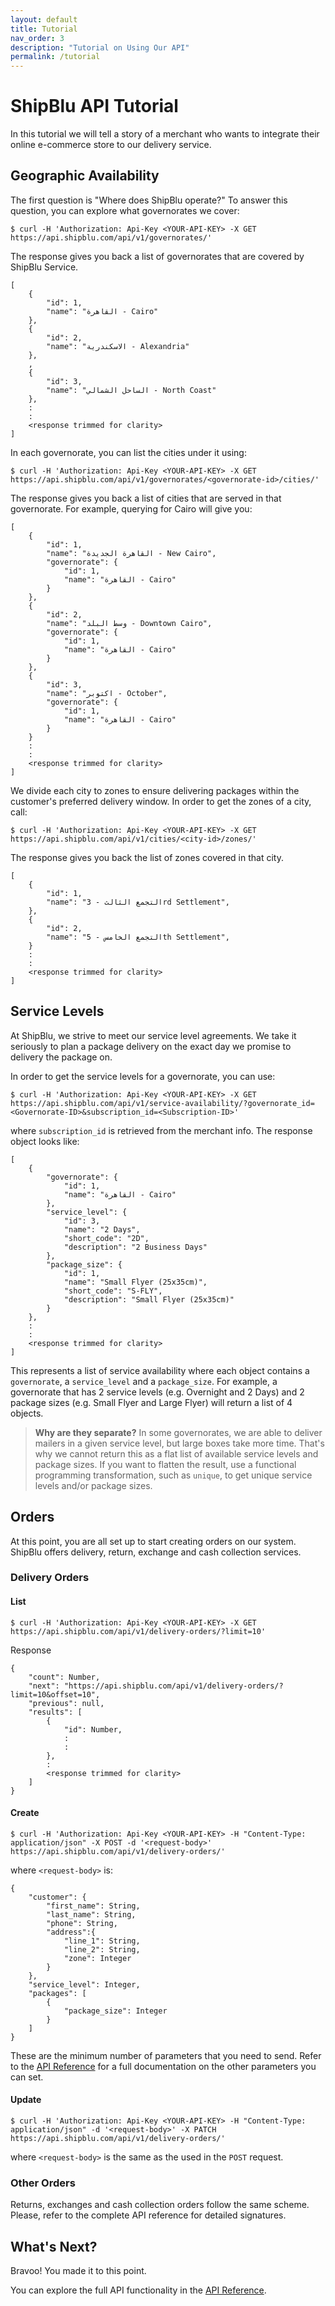 ```yaml
---
layout: default
title: Tutorial
nav_order: 3
description: "Tutorial on Using Our API"
permalink: /tutorial
---
```


<style>
.point{
    color: #0f81a2
}
.list{
    color: #000
}
</style>

# ShipBlu API Tutorial

In this tutorial we will tell a story of a merchant who wants to integrate their online e-commerce store to our delivery service.

## Geographic Availability

The first question is "Where does ShipBlu operate?" To answer this question, you can explore what governorates we cover:

```
$ curl -H 'Authorization: Api-Key <YOUR-API-KEY> -X GET https://api.shipblu.com/api/v1/governorates/'
```

The response gives you back a list of governorates that are covered by ShipBlu Service.

```
[
    {
        "id": 1,
        "name": "القاهرة - Cairo"
    },
    {
        "id": 2,
        "name": "الاسكندرية - Alexandria"
    },
    ,
    {
        "id": 3,
        "name": "الساحل الشمالي - North Coast"
    },
    :
    :
    <response trimmed for clarity>
]
```

In each governorate, you can list the cities under it using:

```
$ curl -H 'Authorization: Api-Key <YOUR-API-KEY> -X GET https://api.shipblu.com/api/v1/governorates/<governorate-id>/cities/'
```

The response gives you back a list of cities that are served in that governorate. For example, querying for Cairo will give you:

```
[
    {
        "id": 1,
        "name": "القاهرة الجديدة - New Cairo",
        "governorate": {
            "id": 1,
            "name": "القاهرة - Cairo"
        }
    },
    {
        "id": 2,
        "name": "وسط البلد - Downtown Cairo",
        "governorate": {
            "id": 1,
            "name": "القاهرة - Cairo"
        }
    },
    {
        "id": 3,
        "name": "اكتوبر - October",
        "governorate": {
            "id": 1,
            "name": "القاهرة - Cairo"
        }
    }
    :
    :
    <response trimmed for clarity>
]
```

We divide each city to zones to ensure delivering packages within the customer's preferred delivery window.
In order to get the zones of a city, call:

```
$ curl -H 'Authorization: Api-Key <YOUR-API-KEY> -X GET https://api.shipblu.com/api/v1/cities/<city-id>/zones/'
```

The response gives you back the list of zones covered in that city.

```
[
    {
        "id": 1,
        "name": "التجمع الثالث - 3rd Settlement",
    },
    {
        "id": 2,
        "name": "التجمع الخامس - 5th Settlement",
    }
    :
    :
    <response trimmed for clarity>
]
```

## Service Levels

At ShipBlu, we strive to meet our service level agreements.
We take it seriously to plan a package delivery on the exact day we promise to delivery the package on.

In order to get the service levels for a governorate, you can use:

```
$ curl -H 'Authorization: Api-Key <YOUR-API-KEY> -X GET https://api.shipblu.com/api/v1/service-availability/?governorate_id=<Governorate-ID>&subscription_id=<Subscription-ID>'
```

where `subscription_id` is retrieved from the merchant info. The response object looks like:

```
[
    {
        "governorate": {
            "id": 1,
            "name": "القاهرة - Cairo"
        },
        "service_level": {
            "id": 3,
            "name": "2 Days",
            "short_code": "2D",
            "description": "2 Business Days"
        },
        "package_size": {
            "id": 1,
            "name": "Small Flyer (25x35cm)",
            "short_code": "S-FLY",
            "description": "Small Flyer (25x35cm)"
        }
    },
    :
    :
    <response trimmed for clarity>
]
```

This represents a list of service availability where each object contains a `governorate`, a `service_level` and a `package_size`.
For example, a governorate that has 2 service levels (e.g. Overnight and 2 Days) and 2 package sizes (e.g. Small Flyer and Large Flyer) will return a list of 4 objects.

> **Why are they separate?**
  In some governorates, we are able to deliver mailers in a given service level, but large boxes take more time.
  That's why we cannot return this as a flat list of available service levels and package sizes.
  If you want to flatten the result, use a functional programming transformation, such as `unique`, to get unique service levels and/or package sizes.


## Orders

At this point, you are all set up to start creating orders on our system.
ShipBlu offers delivery, return, exchange and cash collection services.

### Delivery Orders

#### List

```
$ curl -H 'Authorization: Api-Key <YOUR-API-KEY> -X GET https://api.shipblu.com/api/v1/delivery-orders/?limit=10'
```

Response

```
{
    "count": Number,
    "next": "https://api.shipblu.com/api/v1/delivery-orders/?limit=10&offset=10",
    "previous": null,
    "results": [
        {
            "id": Number,
            :
            :
        },
        :
        <response trimmed for clarity>
    ]
}
```

#### Create

```
$ curl -H 'Authorization: Api-Key <YOUR-API-KEY> -H "Content-Type: application/json" -X POST -d '<request-body>' https://api.shipblu.com/api/v1/delivery-orders/'
```

where `<request-body>` is:

```
{
    "customer": {
        "first_name": String,
        "last_name": String,
        "phone": String,
        "address":{
            "line_1": String,
            "line_2": String,
            "zone": Integer
        }
    },
    "service_level": Integer,
    "packages": [
        {
            "package_size": Integer
        }
    ]
}
```

These are the minimum number of parameters that you need to send.
Refer to the [API Reference](api-reference) for a full documentation on the other parameters you can set.

#### Update

```
$ curl -H 'Authorization: Api-Key <YOUR-API-KEY> -H "Content-Type: application/json" -d '<request-body>' -X PATCH https://api.shipblu.com/api/v1/delivery-orders/'
```

where `<request-body>` is the same as the used in the `POST` request.


### Other Orders

Returns, exchanges and cash collection orders follow the same scheme.
Please, refer to the complete API reference for detailed signatures.


## What's Next?

Bravoo! You made it to this point.

You can explore the full API functionality in the [API Reference](api-reference).
